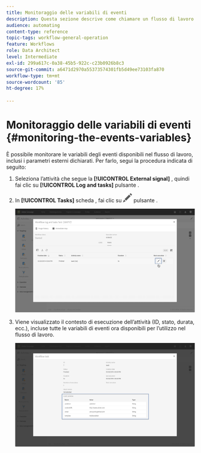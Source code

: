 ```yaml
---
title: Monitoraggio delle variabili di eventi
description: Questa sezione descrive come chiamare un flusso di lavoro con parametri esterni.
audience: automating
content-type: reference
topic-tags: workflow-general-operation
feature: Workflows
role: Data Architect
level: Intermediate
exl-id: 299a617c-0a38-45b5-922c-c23b0926b8c3
source-git-commit: a6471d2970a55373574301fb5d49ee73103fa870
workflow-type: tm+mt
source-wordcount: '85'
ht-degree: 17%

---
```


# Monitoraggio delle variabili di eventi {#monitoring-the-events-variables}

È possibile monitorare le variabili degli eventi disponibili nel flusso di lavoro, inclusi i parametri esterni dichiarati. Per farlo, segui la procedura indicata di seguito:

1. Seleziona l’attività che segue la **[!UICONTROL External signal]** , quindi fai clic su **[!UICONTROL Log and tasks]** pulsante .
1. In **[!UICONTROL Tasks]** scheda , fai clic su ![](assets/edit_darkgrey-24px.png) pulsante .

   ![](assets/extsignal_monitoring_2.png)

1. Viene visualizzato il contesto di esecuzione dell’attività (ID, stato, durata, ecc.), incluse tutte le variabili di eventi ora disponibili per l’utilizzo nel flusso di lavoro.

   ![](assets/extsignal_monitoring_3.png)
